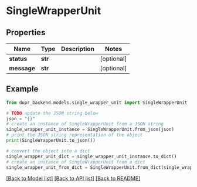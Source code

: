 # SingleWrapperUnit


## Properties

Name | Type | Description | Notes
------------ | ------------- | ------------- | -------------
**status** | **str** |  | [optional] 
**message** | **str** |  | [optional] 

## Example

```python
from dupr_backend.models.single_wrapper_unit import SingleWrapperUnit

# TODO update the JSON string below
json = "{}"
# create an instance of SingleWrapperUnit from a JSON string
single_wrapper_unit_instance = SingleWrapperUnit.from_json(json)
# print the JSON string representation of the object
print(SingleWrapperUnit.to_json())

# convert the object into a dict
single_wrapper_unit_dict = single_wrapper_unit_instance.to_dict()
# create an instance of SingleWrapperUnit from a dict
single_wrapper_unit_from_dict = SingleWrapperUnit.from_dict(single_wrapper_unit_dict)
```
[[Back to Model list]](../README.md#documentation-for-models) [[Back to API list]](../README.md#documentation-for-api-endpoints) [[Back to README]](../README.md)


